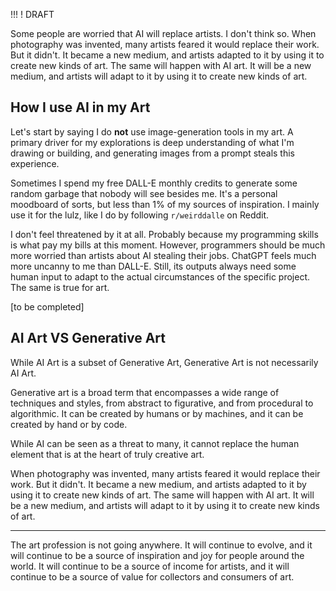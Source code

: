 !!! ! DRAFT

Some people are worried that AI will replace artists. I don't think so. When photography was invented, many artists feared it would replace their work. But it didn't. It became a new medium, and artists adapted to it by using it to create new kinds of art. The same will happen with AI art. It will be a new medium, and artists will adapt to it by using it to create new kinds of art.


## How I use AI in my Art

Let's start by saying I do **not** use image-generation tools in my art. A primary driver for my explorations is deep understanding of what I'm drawing or building, and generating images from a prompt steals this experience.

Sometimes I spend my free DALL-E monthly credits to generate some random garbage that nobody will see besides me. It's a personal moodboard of sorts, but less than 1% of my sources of inspiration. I mainly use it for the lulz, like I do by following `r/weirddalle` on Reddit.

I don't feel threatened by it at all. Probably because my programming skills is what pay my bills at this moment. However, programmers should be much more worried than artists about AI stealing their jobs. ChatGPT feels much more uncanny to me than DALL-E. Still, its outputs always need some human input to adapt to the actual circumstances of the specific project. The same is true for art.

[to be completed]




## AI Art VS Generative Art

While AI Art is a subset of Generative Art, Generative Art is not necessarily AI Art.

Generative art is a broad term that encompasses a wide range of techniques and styles, from abstract to figurative, and from procedural to algorithmic. It can be created by humans or by machines, and it can be created by hand or by code.

While AI can be seen as a threat to many, it cannot replace the human element that is at the heart of truly creative art.

When photography was invented, many artists feared it would replace their work. But it didn't. It became a new medium, and artists adapted to it by using it to create new kinds of art. The same will happen with AI art. It will be a new medium, and artists will adapt to it by using it to create new kinds of art.



------

The art profession is not going anywhere. It will continue to evolve, and it will continue to be a source of inspiration and joy for people around the world. It will continue to be a source of income for artists, and it will continue to be a source of value for collectors and consumers of art.